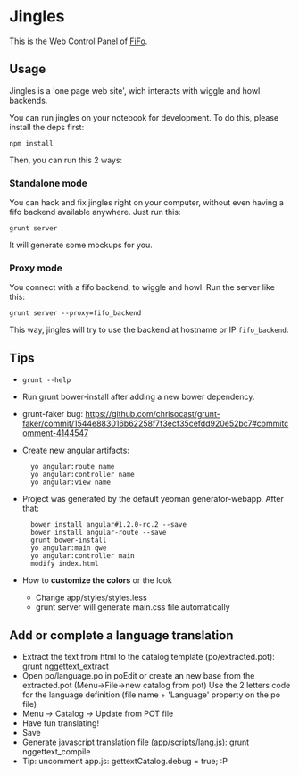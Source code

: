# Jingles

This is the Web Control Panel of [FiFo](http://project-fifo.net/).


## Usage

Jingles is a 'one page web site', wich interacts with wiggle and howl backends.

You can run jingles on your notebook for development. To do this, please install the deps first:

    npm install

Then, you can run this 2 ways:

### Standalone mode

You can hack and fix jingles right on your computer, without even having a fifo backend available anywhere. Just run this:

    grunt server

It will generate some mockups for you.

### Proxy mode

You connect with a fifo backend, to wiggle and howl. Run the server like this:
 
    grunt server --proxy=fifo_backend


This way, jingles will try to use the backend at hostname or IP `fifo_backend`.


Tips
----

* `grunt --help`

* Run grunt bower-install after adding a new bower dependency.

* grunt-faker bug: https://github.com/chrisocast/grunt-faker/commit/1544e883016b62258f7f3ecf35cefdd920e52bc7#commitcomment-4144547

* Create new angular artifacts:
  
        yo angular:route name
        yo angular:controller name
        yo angular:view name

* Project was generated by the default yeoman generator-webapp. After that:
 
        bower install angular#1.2.0-rc.2 --save
        bower install angular-route --save
        grunt bower-install
        yo angular:main qwe
        yo angular:controller main
        modify index.html


* How to **customize the colors** or the look
  - Change app/styles/styles.less
  - grunt server will generate main.css file automatically


## Add or complete a language translation
  - Extract the text from html to the catalog template (po/extracted.pot): grunt nggettext_extract
  - Open po/language.po in poEdit or create an new base from the extracted.pot (Menu->File->new catalog from pot)
    Use the 2 letters code for the language definition (file name + 'Language' property on the po file)
  - Menu -> Catalog -> Update from POT file
  - Have fun translating!
  - Save
  - Generate javascript translation file (app/scripts/lang.js): grunt nggettext_compile
  - Tip: uncomment app.js: gettextCatalog.debug = true; :P